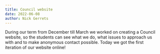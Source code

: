 ```yaml
---
title: Council website
date: 2022-06-08
author: Nick Gerrets
---
```


During our term from December till March we worked on creating a Council
website, so the students can see what we do, what issues to approach us with and
to make anonymous contact possible. Today we got the first iteration of our
website online!
